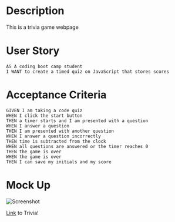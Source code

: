 # Description
This is a trivia game webpage

# User Story
```
AS A coding boot camp student
I WANT to create a timed quiz on JavaScript that stores scores

```

# Acceptance Criteria
```
GIVEN I am taking a code quiz
WHEN I click the start button
THEN a timer starts and I am presented with a question
WHEN I answer a question
THEN I am presented with another question
WHEN I answer a question incorrectly
THEN time is subtracted from the clock
WHEN all questions are answered or the timer reaches 0
THEN the game is over
WHEN the game is over
THEN I can save my initials and my score
```

# Mock Up
![Screenshot](./asset/image/mockup.jpg)

[Link](https://kzb11128.github.io/Challenge_04_Trivia/) to Trivia!
